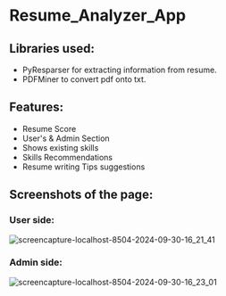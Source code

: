# Resume_Analyzer_App

## Libraries used:
* PyResparser for extracting information from resume.<br/>
* PDFMiner to convert pdf onto txt.

## Features:
* Resume Score<br/>
* User's & Admin Section<br/>
* Shows existing skills<br/>
* Skills Recommendations<br/>
* Resume writing Tips suggestions

## Screenshots of the page:
### User side:
![screencapture-localhost-8504-2024-09-30-16_21_41](https://github.com/user-attachments/assets/a170a004-3f6f-48ea-944c-d3571aec3927)

### Admin side:
![screencapture-localhost-8504-2024-09-30-16_23_01](https://github.com/user-attachments/assets/a5e87084-9126-40d0-8873-53cc723f9219)
